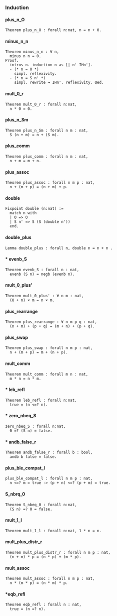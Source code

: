 ### Induction

#### plus_n_O

```
Theorem plus_n_O : forall n:nat, n = n + 0.
```

#### minus_n_n

```
Theorem minus_n_n : ∀ n,
  minus n n = 0.
Proof.
  intros n. induction n as [| n' IHn'].
  - (* n = 0 *)
    simpl. reflexivity.
  - (* n = S n' *)
    simpl. rewrite → IHn'. reflexivity. Qed.
```

#### mult_0_r 

```
Theorem mult_0_r : forall n:nat,
  n * 0 = 0.
```

#### plus_n_Sm

```
Theorem plus_n_Sm : forall n m : nat,
  S (n + m) = n + (S m).
```

#### plus_comm

```
Theorem plus_comm : forall n m : nat,
  n + m = m + n.
```

#### plus_assoc

```
Theorem plus_assoc : forall n m p : nat,
  n + (m + p) = (n + m) + p.
```

#### double

```
Fixpoint double (n:nat) :=
  match n with
  | O => O
  | S n' => S (S (double n'))
  end.
```

#### double_plus

```
Lemma double_plus : forall n, double n = n + n .
```

#### * evenb_S

```
Theorem evenb_S : forall n : nat,
  evenb (S n) = negb (evenb n).
```

#### mult_0_plus'

```
Theorem mult_0_plus' : ∀ n m : nat,
  (0 + n) × m = n × m.
```

#### plus_rearrange

```
Theorem plus_rearrange : ∀ n m p q : nat,
  (n + m) + (p + q) = (m + n) + (p + q).
```

#### plus_swap

```
Theorem plus_swap : forall n m p : nat,
  n + (m + p) = m + (n + p).
```

#### mult_comm

```
Theorem mult_comm : forall m n : nat,
  m * n = n * m.
```

#### * leb_refl

```
Theorem leb_refl : forall n:nat,
  true = (n <=? n).
```

#### * zero_nbeq_S

```
zero_nbeq_S : forall n:nat,
  0 =? (S n) = false.
```

#### * andb_false_r

```
Theorem andb_false_r : forall b : bool,
  andb b false = false.
```

#### plus_ble_compat_l

```
plus_ble_compat_l : forall n m p : nat,
  n <=? m = true -> (p + n) <=? (p + m) = true.
```

####  S_nbrq_0

```
Theorem S_nbeq_0 : forall n:nat,
  (S n) =? 0 = false.
```

#### mult_1_l

```
Theorem mult_1_l : forall n:nat, 1 * n = n.
```

#### mult_plus_distr_r

```
Theorem mult_plus_distr_r : forall n m p : nat,
  (n + m) * p = (n * p) + (m * p).
```

#### mult_assoc

```
Theorem mult_assoc : forall n m p : nat,
  n * (m * p) = (n * m) * p.
```

#### *eqb_refl

```
Theorem eqb_refl : forall n : nat,
  true = (n =? n).
```

#### 